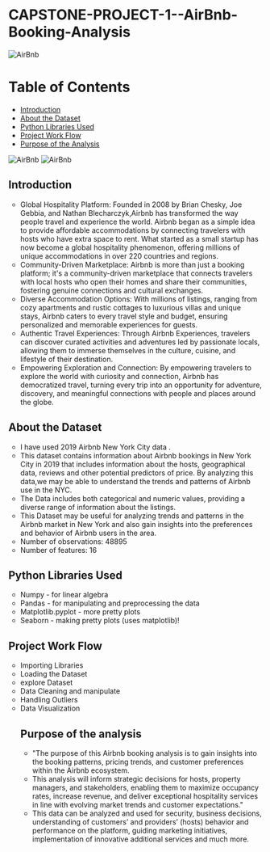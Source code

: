 # CAPSTONE-PROJECT-1--AirBnb-Booking-Analysis
![AirBnb](https://adamhoward56.github.io/Airbnb/airbnb_newyork.jpg)

# Table of Contents

- [Introduction](#Introduction)
- [About the Dataset](#About-the-Dataset)
- [Python Libraries Used](#Python-Libraries-Used)
- [Project Work Flow](#Project-Work-Flow)
- [Purpose of the Analysis ](#Purpose-of-the-Analysis)


![AirBnb](https://akm-img-a-in.tosshub.com/sites/dailyo//resources/202306/7li8020623010434.gif?size=480:*)
![AirBnb](https://freight.cargo.site/t/original/i/eedf781211e0557854a09ab805e422790aecd6f3ab9a8eae7717ce33344ce7a8/2.gif)

## Introduction
<ul style="list-style-type: circle;">
  <li>Global Hospitality Platform: Founded in 2008 by Brian Chesky, Joe Gebbia, and Nathan Blecharczyk,Airbnb has transformed the way people travel and experience the world. Airbnb began as a simple idea to provide affordable accommodations by connecting travelers with hosts who have extra space to rent. What started as a small startup has now become a global hospitality phenomenon, offering millions of unique accommodations in over 220 countries and regions.</li>
  <li>Community-Driven Marketplace: Airbnb is more than just a booking platform; it's a community-driven marketplace that connects travelers with local hosts who open their homes and share their communities, fostering genuine connections and cultural exchanges.</li>
  <li>Diverse Accommodation Options: With millions of listings, ranging from cozy apartments and rustic cottages to luxurious villas and unique stays, Airbnb caters to every travel style and budget, ensuring personalized and memorable experiences for guests.</li>
  <li>Authentic Travel Experiences: Through Airbnb Experiences, travelers can discover curated activities and adventures led by passionate locals, allowing them to immerse themselves in the culture, cuisine, and lifestyle of their destination.</li>
  <li>Empowering Exploration and Connection: By empowering travelers to explore the world with curiosity and connection, Airbnb has democratized travel, turning every trip into an opportunity for adventure, discovery, and meaningful connections with people and places around the globe.</li>
</ul>

## About the Dataset
<ul style="list-style-type: circle;">
<li>I have used 2019 Airbnb New York City data  .</li>

<li>This dataset contains information about Airbnb bookings in New York City in 2019 that includes information about the hosts, geographical data, reviews and other potential predictors of price.
By analyzing this data,we may be able to understand the trends and patterns of Airbnb use in the NYC.</li>

<li>The Data includes both categorical and numeric values, providing a diverse range of information about the listings.</li>

<li>This Dataset may be useful for analyzing trends and patterns in the Airbnb market in New York and also gain insights into the preferences and behavior of Airbnb users in the area.</li>

<li>Number of observations: 48895</li>

<li>Number of features: 16</li>
</ul>

## Python Libraries Used
<ul style="list-style-type: circle;">
<li> Numpy - for linear algebra</li>
<li>Pandas - for manipulating and preprocessing the data</li> 
<li>Matplotlib.pyplot - more pretty plots</li>
<li>Seaborn - making pretty plots (uses matplotlib)!</li>
</ul>

## Project Work Flow
<ul style="list-style-type: circle;">
<li>Importing Libraries</li>

<li>Loading the Dataset</li>

<li>explore Dataset</li>

<li>Data Cleaning and manipulate</li>

<li>Handling Outliers</li>

<li>Data Visualization</li>

## Purpose of the analysis
<ul style="list-style-type: circle;">
<li>"The purpose of this Airbnb booking analysis is to gain insights into the booking patterns, pricing trends, and customer preferences within the Airbnb ecosystem.
<li>This analysis will inform strategic decisions for hosts, property managers, and stakeholders, enabling them to maximize occupancy rates, increase revenue, and deliver exceptional hospitality services in line with evolving market trends and customer expectations."</li>
<li>This data can be analyzed and used for security, business decisions, understanding of customers’ and providers’ (hosts) behavior and performance on the platform, guiding marketing initiatives, implementation of innovative additional services and much more.</li>
</ul>
